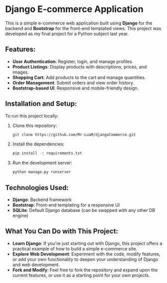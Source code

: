 
# Django E-commerce Application

This is a simple e-commerce web application built using **Django** for the backend and **Bootstrap** for the front-end templated views. This project was developed as my final project for a Python subject last year.

## Features:
- **User Authentication**: Register, login, and manage profiles.
- **Product Listings**: Display products with descriptions, prices, and images.
- **Shopping Cart**: Add products to the cart and manage quantities.
- **Order Management**: Submit orders and view order history.
- **Bootstrap-based UI**: Responsive and mobile-friendly design.

## Installation and Setup:
To run this project locally:

1. Clone this repository:
   ```bash
   git clone https://github.com/Mr-LuaM/djangoCommerce.git
   ```

2. Install the dependencies:
   ```bash
   pip install -r requirements.txt
   ```

3. Run the development server:
   ```bash
   python manage.py runserver
   ```

## Technologies Used:
- **Django**: Backend framework
- **Bootstrap**: Front-end templating for a responsive UI
- **SQLite**: Default Django database (can be swapped with any other DB engine)

## What You Can Do with This Project:
- **Learn Django**: If you're just starting out with Django, this project offers a practical example of how to build a simple e-commerce site.
- **Explore Web Development**: Experiment with the code, modify features, or add your own functionality to deepen your understanding of Django and web development.
- **Fork and Modify**: Feel free to fork the repository and expand upon the current features, or use it as a starting point for your own projects.
